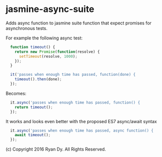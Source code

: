 # jasmine-async-suite

Adds async function to jasmine suite function that expect promises for asynchronous tests.

For example the following async test:
```js
  function timeout() {
    return new Promise(function(resolve) {
      setTimeout(resolve, 1000);
    });
  }

  it('passes when enough time has passed, function(done) {
    timeout().then(done);
  });    
```

Becomes:
```js
  it.async('passes when enough time has passed, function() {
    return timeout();  
  });    
```

It works and looks even better with the proposed ES7 async/await syntax
```js
  it.async('passes when enough time has passed, async function() {
    await timeout();  
  });    
```

(c) Copyright 2016 Ryan Dy. All Rights Reserved.